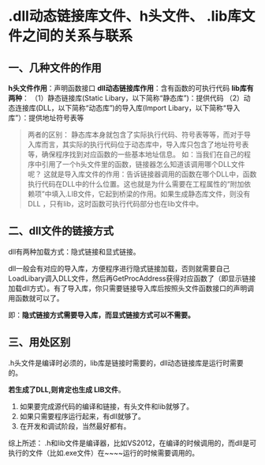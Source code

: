 # .dll动态链接库文件、h头文件、 .lib库文件之间的关系与联系

## 一、几种文件的作用

**h头文件作用**：声明函数接口
**dll动态链接库作用**：含有函数的可执行代码
**lib库有两种**：
（1）静态链接库(Static Libary，以下简称“静态库”)：提供代码
（2）动态连接库(DLL，以下简称“动态库”)的导入库(Import Libary，以下简称“导入库”）：提供地址符号表等
> 两者的区别：
> 静态库本身就包含了实际执行代码、符号表等等，而对于导入库而言，其实际的执行代码位于动态库中，导入库只包含了地址符号表等，确保程序找到对应函数的一些基本地址信息。
> 如：当我们在自己的程序中引用了一个h头文件里的函数，链接器怎么知道该调用哪个DLL文件呢？
> 这就是导入库文件的作用：告诉链接器调用的函数在哪个DLL中，函数执行代码在DLL中的什么位置。这也就是为什么需要在工程属性的“附加依赖项”中填入.LIB文件，它起到桥梁的作用。如果生成静态库文件，则没有DLL ，只有lib，这时函数可执行代码部分也在lib文件中。

## 二、dll文件的链接方式

dll有两种加载方式：隐式链接和显式链接。

dll一般会有对应的导入库，方便程序进行隐式链接加载，否则就需要自己LoadLibary调入DLL文件，然后再GetProcAddress获得对应函数了（即显示链接加载dll方式）。有了导入库，你只需要链接导入库后按照头文件函数接口的声明调用函数就可以了。

即：**隐式链接方式需要导入库，而显式链接方式可以不需要。**

## 三、用处区别

 .h头文件是编译时必须的，lib库是链接时需要的，dll动态链接库是运行时需要的。

**若生成了DLL,则肯定也生成 LIB文件**。
1. 如果要完成源代码的编译和链接，有头文件和lib就够了。
2. 如果只需要程序运行起来，有dll就够了。
3. 在开发和调试阶段，当然最好都有。

综上所述： .h和lib文件是编译器，比如VS2012，在编译的时候调用的，而dll是可执行的文件（比如.exe文件）在~~~~运行的时候需要调用的。